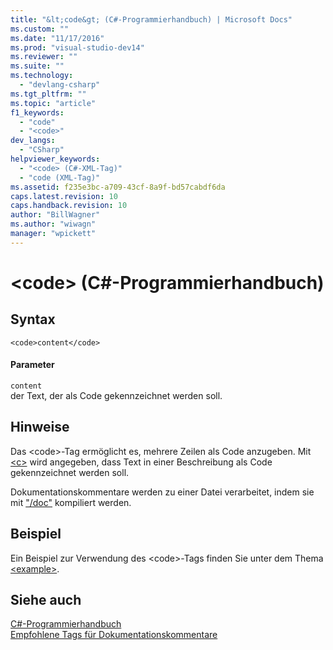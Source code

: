 ```yaml
---
title: "&lt;code&gt; (C#-Programmierhandbuch) | Microsoft Docs"
ms.custom: ""
ms.date: "11/17/2016"
ms.prod: "visual-studio-dev14"
ms.reviewer: ""
ms.suite: ""
ms.technology: 
  - "devlang-csharp"
ms.tgt_pltfrm: ""
ms.topic: "article"
f1_keywords: 
  - "code"
  - "<code>"
dev_langs: 
  - "CSharp"
helpviewer_keywords: 
  - "<code> (C#-XML-Tag)"
  - "code (XML-Tag)"
ms.assetid: f235e3bc-a709-43cf-8a9f-bd57cabdf6da
caps.latest.revision: 10
caps.handback.revision: 10
author: "BillWagner"
ms.author: "wiwagn"
manager: "wpickett"
---
```

# &lt;code&gt; (C#-Programmierhandbuch)
## Syntax  
  
```  
<code>content</code>  
```  
  
#### Parameter  
 `content`  
 der Text, der als Code gekennzeichnet werden soll.  
  
## Hinweise  
 Das \<code\>\-Tag ermöglicht es, mehrere Zeilen als Code anzugeben.  Mit [\<c\>](../../../csharp/programming-guide/xmldoc/code-inline.md) wird angegeben, dass Text in einer Beschreibung als Code gekennzeichnet werden soll.  
  
 Dokumentationskommentare werden zu einer Datei verarbeitet, indem sie mit ["\/doc"](../../../csharp/language-reference/compiler-options/doc-compiler-option.md) kompiliert werden.  
  
## Beispiel  
 Ein Beispiel zur Verwendung des \<code\>\-Tags finden Sie unter dem Thema [\<example\>](../../../csharp/programming-guide/xmldoc/example.md).  
  
## Siehe auch  
 [C\#\-Programmierhandbuch](../../../csharp/programming-guide/index.md)   
 [Empfohlene Tags für Dokumentationskommentare](../../../csharp/programming-guide/xmldoc/recommended-tags-for-documentation-comments.md)